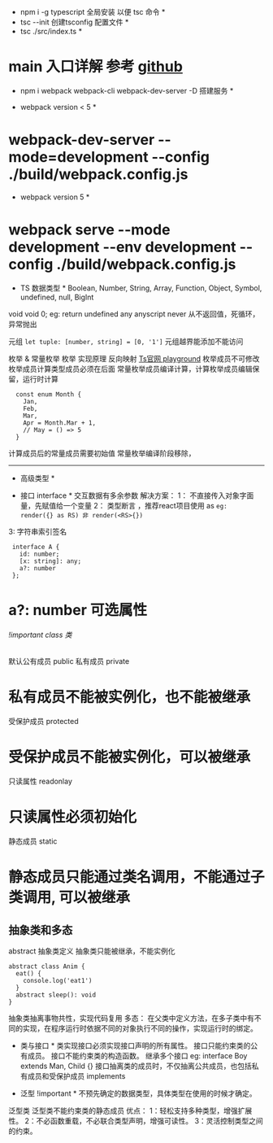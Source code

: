 
*  npm i -g typescript 全局安装 以便 tsc 命令 *
* tsc --init 创建tsconfig 配置文件 *
* tsc ./src/index.ts *
#  main 入口详解 参考  [github](https://github.com/SunshowerC/blog/issues/8)

* npm i webpack webpack-cli webpack-dev-server -D  搭建服务 *

* webpack version < 5  *
# webpack-dev-server --mode=development --config ./build/webpack.config.js

* webpack version 5  *
# webpack serve --mode development --env development --config ./build/webpack.config.js


* TS 数据类型 *
Boolean, Number, String, Array, Function, Object, Symbol, undefined, null, BigInt

void  void 0; eg: return undefined
any   anyscript
never  从不返回值，死循环，异常抛出

元组
`let tuple: [number, string] = [0, '1']`
元组越界能添加不能访问

枚举 & 常量枚举
枚举 实现原理 反向映射
[Ts官网 playground](https://www.typescriptlang.org/play)
枚举成员不可修改
枚举成员计算类型成员必须在后面
常量枚举成员编译计算，计算枚举成员编辑保留，运行时计算
```
  const enum Month {
    Jan,
    Feb,
    Mar,
    Apr = Month.Mar + 1,
    // May = () => 5
  }
```
计算成员后的常量成员需要初始值
常量枚举编译阶段移除，

------

 * 高级类型 *

* 接口 interface *
 交互数据有多余参数
 解决方案：
 1： 不直接传入对象字面量，先赋值给一个变量
 2： 类型断言 ，推荐react项目使用 as
`eg:  render({} as RS) 非 render(<RS>{})`

 3:  字符串索引签名
```
 interface A {
   id: number;
   [x: string]: any;
   a?: number
 };
```
# a?: number  可选属性

###### !important  class 类
默认公有成员 public
私有成员    private
# 私有成员不能被实例化，也不能被继承
受保护成员  protected
# 受保护成员不能被实例化，可以被继承
只读属性    readonlay
# 只读属性必须初始化
静态成员    static
# 静态成员只能通过类名调用，不能通过子类调用, 可以被继承

## 抽象类和多态
abstract  抽象类定义
抽象类只能被继承，不能实例化

```
abstract class Anim {
  eat() {
    console.log('eat1')
  }
  abstract sleep(): void
}
```

抽象类抽离事物共性，实现代码复用
多态： 在父类中定义方法，在多子类中有不同的实现，在程序运行时依据不同的对象执行不同的操作，实现运行时的绑定。

* 类与接口 *
类实现接口必须实现接口声明的所有属性。
接口只能约束类的公有成员。
接口不能约束类的构造函数。
继承多个接口 eg: interface Boy extends Man, Child {}
接口抽离类的成员时，不仅抽离公共成员，也包括私有成员和受保护成员
implements

* 泛型  !important *
不预先确定的数据类型，具体类型在使用的时候才确定。

泛型类
泛型类不能约束类的静态成员
优点：
1：轻松支持多种类型，增强扩展性。
2：不必函数重载，不必联合类型声明，增强可读性。
3：灵活控制类型之间的约束。
